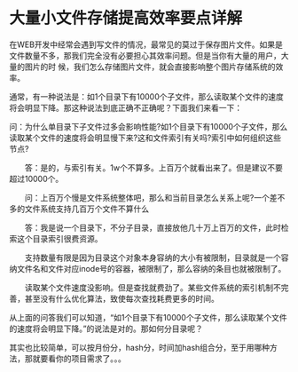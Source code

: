 # 大量小文件存储提高效率要点详解

在WEB开发中经常会遇到写文件的情况，最常见的莫过于保存图片文件。如果是文件数量不多，那我们完全没有必要担心其效率问题。但是当你有大量的用户，大量的图片的时
候，我们怎么存储图片文件，就会直接影响整个图片存储系统的效率。

通常，有一种说法是：如1个目录下有10000个子文件，那么读取某个文件的速度将会明显下降。那这种说法到底正确不正确呢？下面我们来看一下：

问：为什么单目录下子文件过多会影响性能?如1个目录下有10000个子文件，那么读取某个文件的速度将会明显慢下来?这和文件索引有关吗?索引中如何组织这些节点?

　　答：是的，与索引有关。1w个不算多。上百万个就看出来了。但是建议不要超过10000个。

　　问：上百万个慢是文件系统整体吧，那么和当前目录怎么关系上呢?一个差不多的文件系统支持几百万个文件不算什么

　　答：我是说一个目录下，不分子目录，直接放他几十万上百万的文件，此时检索这个目录索引很费资源。

　　支持数量有限是因为目录这个对象本身容纳的大小有被限制，目录就是一个容纳文件名和文件对应inode号的容器，被限制了，那么容纳的条目也就被限制了。

　　读取某个文件速度没影响。但是查找就费劲了。某些文件系统的索引机制不完善，甚至没有什么优化算法，致使每次查找耗费更多的时间。

  

从上面的问答我们可以知道，“如1个目录下有10000个子文件，那么读取某个文件的速度将会明显下降。”的说法是对的。那如何分目录呢？

  

其实也比较简单，可以按月份分，hash分，时间加hash组合分，至于用哪种方法，那就要看你的项目需求了。。。

